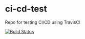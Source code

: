 # ci-cd-test
Repo for testing CI/CD using TravisCI

[![Build Status](https://travis-ci.org/galericms/ci-cd-test.svg?branch=master)](https://travis-ci.org/galericms/ci-cd-test)
